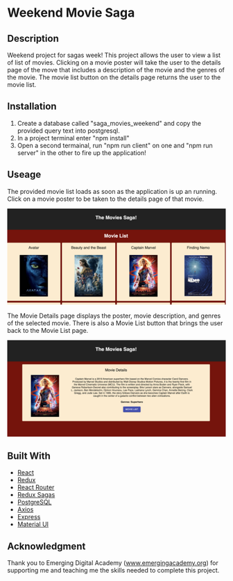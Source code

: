 # Weekend Movie Saga

## Description
Weekend project for sagas week! This project allows the user to view a list of list of movies. Clicking on a movie poster will take the user to the details page of the move that includes a description of the movie and the genres of the movie. The movie list button on the details page returns the user to the movie list.

## Installation
1. Create a database called "saga_movies_weekend" and copy the provided query text into postgresql.
2. In a project terminal enter "npm install"
3. Open a second termainal, run "npm run client" on one and "npm run server" in the other to fire up the application!

## Useage

The provided movie list loads as soon as the application is up an running. Click on a movie poster to be taken to the details page of that movie.

![Movie List](/public/screenshots/movie_list.png)

The Movie Details page displays the poster, movie description, and genres of the selected movie. There is also a Movie List button that brings the user back to the Movie List page.

![Details Page](/public/screenshots/details.png)

## Built With
- [React](https://react.dev)
- [Redux](https://react-redux.js.org/)
- [React Router](https://reactrouter.com/en/main)
- [Redux Sagas](https://redux-saga.js.org/)
- [PostgreSQL](https://www.postgresql.org/)
- [Axios](https://axios-http.com/docs/intro)
- [Express](https://expressjs.com/)
- [Material UI](https://mui.com/material-ui/getting-started/overview/)

## Acknowledgment
Thank you to Emerging Digital Academy (www.emergingacademy.org) for supporting me and teaching me the skills needed to complete this project.
